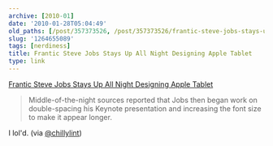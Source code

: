 ```yaml
---
archive: [2010-01]
date: '2010-01-28T05:04:49'
old_paths: [/post/357373526, /post/357373526/frantic-steve-jobs-stays-up-all-night-designing]
slug: '1264655089'
tags: [nerdiness]
title: Frantic Steve Jobs Stays Up All Night Designing Apple Tablet
type: link
---
```


[Frantic Steve Jobs Stays Up All Night Designing Apple Tablet][1]

> Middle-of-the-night sources reported that Jobs then began work on
> double-spacing his Keynote presentation and increasing the font size to
> make it appear longer.

I lol'd. (via [@chillylint][2])

[1]: http://www.theonion.com/content/news_briefs/frantic_steve_jobs_stays_up?utm_source=onion_rss_daily
[2]: http://twitter.com/chillylint

